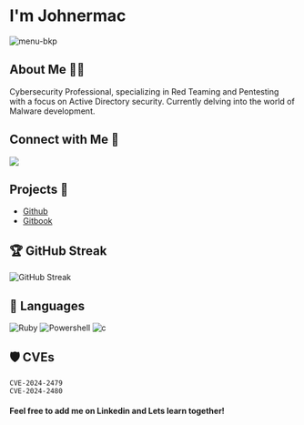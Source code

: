 # I'm Johnermac 

![menu-bkp](https://github.com/Johnermac/Johnermac/assets/115858996/f8e4b684-379b-4b2d-a671-6ebaca75adf4)

## About Me 🕵️‍♂️
Cybersecurity Professional, specializing in Red Teaming and Pentesting with a focus on Active Directory security. Currently delving into the world of Malware development.

## Connect with Me 🤝
<a href="https://www.linkedin.com/in/joao-gabriel-6520aa215/" target="_blank"><img src="https://img.shields.io/badge/-LinkedIn-%230077B5?style=for-the-badge&logo=linkedin&logoColor=white" target="_blank"></a> 

## Projects 🚀
- [Github](https://johnermac.github.io)
- [Gitbook](https://johnermac.gitbook.io)
 
## 🏆 GitHub Streak
![GitHub Streak](https://github-readme-streak-stats.herokuapp.com/?user=Johnermac&theme=radical)

## 🚀 Languages
![Ruby](https://img.shields.io/badge/-Ruby-red?style=flat-square&logo=ruby&logoColor=white)
![Powershell](https://img.shields.io/badge/-Powershell-blue?style=flat-square&logo=powershell&logoColor=white)
![c](https://img.shields.io/badge/-C-blue?style=flat-square&logo=c&logoColor=white)

## 🛡️ CVEs
    CVE-2024-2479
    CVE-2024-2480


#### Feel free to add me on Linkedin and Lets learn together!
